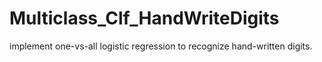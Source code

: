 # Multiclass_Clf_HandWriteDigits

implement one-vs-all logistic regression to recognize hand-written digits. 
